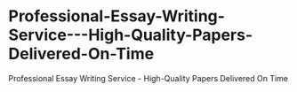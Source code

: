 # Professional-Essay-Writing-Service---High-Quality-Papers-Delivered-On-Time
Professional Essay Writing Service - High-Quality Papers Delivered On Time
